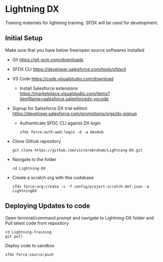 # Lightning DX

Training materials for lightning training. SFDX will be used for development.

## Initial Setup

Make sure that you have below free/open source softwares installed


* Git https://git-scm.com/downloads

* SFDX CLI https://developer.salesforce.com/tools/sfdxcli

* VS Code https://code.visualstudio.com/download
    * Install Salesforce extensions https://marketplace.visualstudio.com/items?itemName=salesforce.salesforcedx-vscode

* Signup for Salesforce DX trial edition https://developer.salesforce.com/promotions/orgs/dx-signup
    * Authenticate SFDC CLI against DX login
        ``` 
        sfdx force:auth:web:login -d -a DevHub
        ```

* Clone Github repository
    ``` 
    git clone https://github.com/victorabraham/Lightning-DX.git
    ```

* Navigate to the folder 
    ``` 
    cd Lightning-DX
    ```

* Create a scratch org with this codebase 
    ``` 
    sfdx force:org:create -s -f config/project-scratch-def.json -a LightningDX
    ```

## Deploying Updates to code

Open terminal/command prompt and navigate to Lightning-DX folder and Pull latest code from repository
``` 
cd Lightning-Training
git pull
```

Deploy code to sandbox
```
sfdx force:source:push
```


